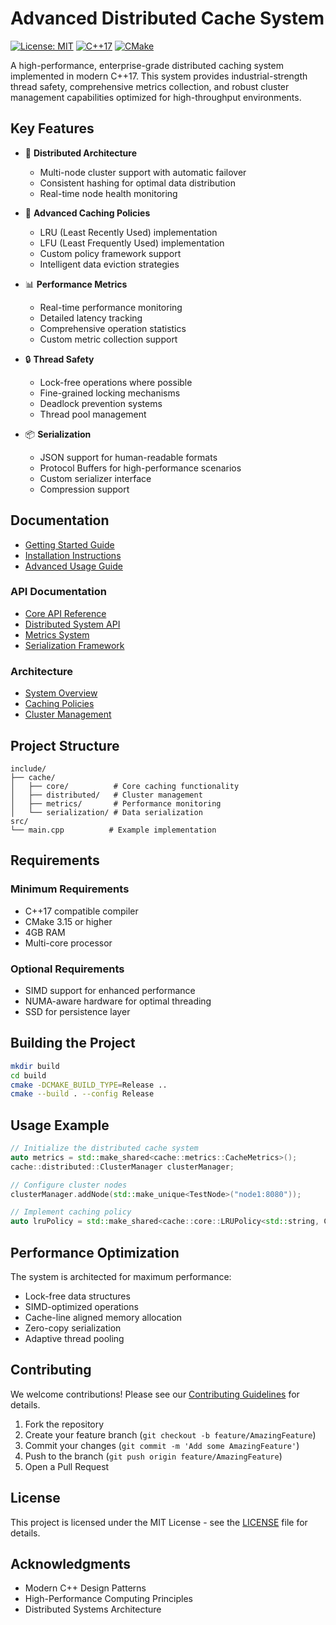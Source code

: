 # Advanced Distributed Cache System

[![License: MIT](https://img.shields.io/badge/License-MIT-yellow.svg)](https://opensource.org/licenses/MIT)
[![C++17](https://img.shields.io/badge/C%2B%2B-17-blue.svg)](https://isocpp.org/std/the-standard)
[![CMake](https://img.shields.io/badge/CMake-3.15%2B-brightgreen)](https://cmake.org/)

A high-performance, enterprise-grade distributed caching system implemented in modern C++17. This system provides industrial-strength thread safety, comprehensive metrics collection, and robust cluster management capabilities optimized for high-throughput environments.

## Key Features

- 🔄 **Distributed Architecture**
  - Multi-node cluster support with automatic failover
  - Consistent hashing for optimal data distribution
  - Real-time node health monitoring

- 🚀 **Advanced Caching Policies**
  - LRU (Least Recently Used) implementation
  - LFU (Least Frequently Used) implementation
  - Custom policy framework support
  - Intelligent data eviction strategies

- 📊 **Performance Metrics**
  - Real-time performance monitoring
  - Detailed latency tracking
  - Comprehensive operation statistics
  - Custom metric collection support

- 🔒 **Thread Safety**
  - Lock-free operations where possible
  - Fine-grained locking mechanisms
  - Deadlock prevention systems
  - Thread pool management

- 📦 **Serialization**
  - JSON support for human-readable formats
  - Protocol Buffers for high-performance scenarios
  - Custom serializer interface
  - Compression support

## Documentation

- [Getting Started Guide](docs/guides/getting-started.md)
- [Installation Instructions](docs/guides/installation.md)
- [Advanced Usage Guide](docs/guides/advanced-usage.md)

### API Documentation
- [Core API Reference](docs/api/core.md)
- [Distributed System API](docs/api/distributed.md)
- [Metrics System](docs/api/metrics.md)
- [Serialization Framework](docs/api/serialization.md)

### Architecture
- [System Overview](docs/architecture/overview.md)
- [Caching Policies](docs/architecture/caching-policies.md)
- [Cluster Management](docs/architecture/cluster-management.md)

## Project Structure

```plaintext
include/
├── cache/
│   ├── core/          # Core caching functionality
│   ├── distributed/   # Cluster management
│   ├── metrics/       # Performance monitoring
│   └── serialization/ # Data serialization
src/
└── main.cpp          # Example implementation
```

## Requirements

### Minimum Requirements
- C++17 compatible compiler
- CMake 3.15 or higher
- 4GB RAM
- Multi-core processor

### Optional Requirements
- SIMD support for enhanced performance
- NUMA-aware hardware for optimal threading
- SSD for persistence layer

## Building the Project

```bash
mkdir build
cd build
cmake -DCMAKE_BUILD_TYPE=Release ..
cmake --build . --config Release
```

## Usage Example

```cpp
// Initialize the distributed cache system
auto metrics = std::make_shared<cache::metrics::CacheMetrics>();
cache::distributed::ClusterManager clusterManager;

// Configure cluster nodes
clusterManager.addNode(std::make_unique<TestNode>("node1:8080"));

// Implement caching policy
auto lruPolicy = std::make_shared<cache::core::LRUPolicy<std::string, ComplexValue>>();
```

## Performance Optimization

The system is architected for maximum performance:
- Lock-free data structures
- SIMD-optimized operations
- Cache-line aligned memory allocation
- Zero-copy serialization
- Adaptive thread pooling

## Contributing

We welcome contributions! Please see our [Contributing Guidelines](CONTRIBUTING.md) for details.

1. Fork the repository
2. Create your feature branch (`git checkout -b feature/AmazingFeature`)
3. Commit your changes (`git commit -m 'Add some AmazingFeature'`)
4. Push to the branch (`git push origin feature/AmazingFeature`)
5. Open a Pull Request

## License

This project is licensed under the MIT License - see the [LICENSE](LICENSE) file for details.

## Acknowledgments

- Modern C++ Design Patterns
- High-Performance Computing Principles
- Distributed Systems Architecture